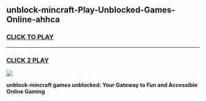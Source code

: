 
## unblock-mincraft-Play-Unblocked-Games-Online-ahhca
<h3>
<a href="https://premium76.site?title=unblock-mincraft&ref=25A">CLICK TO PLAY</a></h3>
<hr>

<h3>
<a href="https://premium76.site?title=unblock-mincraft&ref=25A">CLICK 2 PLAY</a>
  
</h3>

<a href="https://premium76.site?title=unblock-mincraft&ref=25A"><img src="https://clearcache.store/games.png"></a>


**unblock-mincraft games unblocked: Your Gateway to Fun and Accessible Online Gaming**
